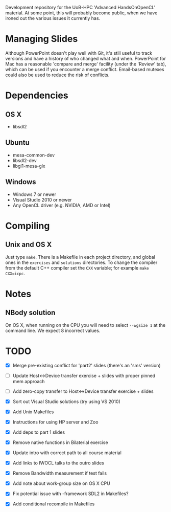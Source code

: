 Development repository for the UoB-HPC 'Advanced HandsOnOpenCL'
material. At some point, this will probably become public, when we
have ironed out the various issues it currently has.


Managing Slides
===============
Although PowerPoint doesn't play well with Git, it's still useful to
track versions and have a history of who changed what and
when. PowerPoint for Mac has a reasonable 'compare and merge' facility
(under the 'Review' tab), which can be used if you encounter a merge
conflict. Email-based mutexes could also be used to reduce the risk of
conflicts.


Dependencies
============

OS X
----
- libsdl2

Ubuntu
------
- mesa-common-dev
- libsdl2-dev
- libgl1-mesa-glx

Windows
-------
- Windows 7 or newer
- Visual Studio 2010 or newer
- Any OpenCL driver (e.g. NVIDIA, AMD or Intel)


Compiling
=========

Unix and OS X
-------------

Just type `make`.
There is a Makefile in each project directory, and global ones in the `exercises` and `solutions` directories.
To change the compiler from the default C++ compiler set the `CXX` variable; for example `make CXX=icpc`.


Notes
=====

NBody solution
--------------

On OS X, when running on the CPU you will need to select `--wgsize 1` at the command line.
We expect 8 incorrect values.

TODO
====
- [x] Merge pre-existing conflict for 'part2' slides (there's an 'sms' version)
- [ ] Update Host<->Device transfer exercise + slides with proper pinned mem approach
- [ ] Add zero-copy transfer to Host<->Device transfer exercise + slides
- [x] Sort out Visual Studio solutions (try using VS 2010)
- [x] Add Unix Makefiles
- [x] Instructions for using HP server and Zoo
- [x] Add deps to part 1 slides
- [x] Remove native functions in Bilaterial exercise
- [x] Update intro with correct path to all course material
- [x] Add links to IWOCL talks to the outro slides
- [x] Remove Bandwidth measurement if test fails
- [x] Add note about work-group size on OS X CPU
- [x] Fix potential issue with -framework SDL2 in Makefiles?
- [x] Add conditional recompile in Makefiles

